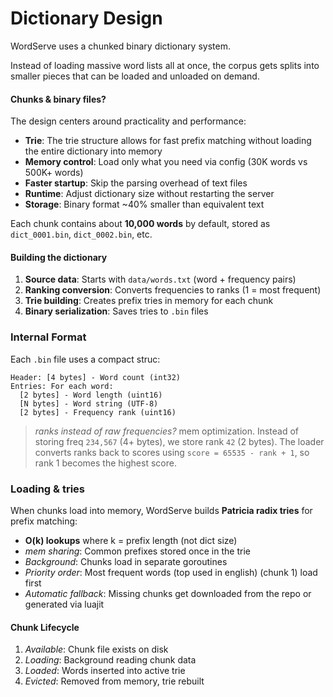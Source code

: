 
# Dictionary Design


WordServe uses a chunked binary dictionary system.

Instead of loading massive word lists all at once, the corpus gets splits into smaller pieces that can be loaded and unloaded on demand.

#### Chunks & binary files?

The design centers around practicality and performance:

- **Trie**: The trie structure allows for fast prefix matching without loading the entire dictionary into memory
- **Memory control**: Load only what you need via config (30K words vs 500K+ words)
- **Faster startup**: Skip the parsing overhead of text files
- **Runtime**: Adjust dictionary size without restarting the server
- **Storage**: Binary format ~40% smaller than equivalent text

Each chunk contains about **10,000 words** by default, stored as `dict_0001.bin`, `dict_0002.bin`, etc.

#### Building the dictionary

1. **Source data**: Starts with `data/words.txt` (word + frequency pairs)
2. **Ranking conversion**: Converts frequencies to ranks (1 = most frequent)
3. **Trie building**: Creates prefix tries in memory for each chunk
4. **Binary serialization**: Saves tries to `.bin` files

### Internal Format

Each `.bin` file uses a compact struc:

```
Header: [4 bytes] - Word count (int32)
Entries: For each word:
  [2 bytes] - Word length (uint16)  
  [N bytes] - Word string (UTF-8)
  [2 bytes] - Frequency rank (uint16)
```

> _ranks instead of raw frequencies?_ mem optimization. Instead of storing freq `234,567` (4+ bytes), we store rank `42` (2 bytes). The loader converts ranks back to scores using `score = 65535 - rank + 1`, so rank 1 becomes the highest score.

### Loading & tries

When chunks load into memory, WordServe builds **Patricia radix tries** for prefix matching:

- **O(k) lookups** where k = prefix length (not dict size)
- _mem sharing_: Common prefixes stored once in the trie
- _Background_: Chunks load in separate goroutines
- _Priority order_: Most frequent words (top used in english) (chunk 1) load first
- _Automatic fallback_: Missing chunks get downloaded from the repo or generated via luajit

#### Chunk Lifecycle

1. _Available_: Chunk file exists on disk
2. _Loading_: Background reading chunk data
3. _Loaded_: Words inserted into active trie
4. _Evicted_: Removed from memory, trie rebuilt

